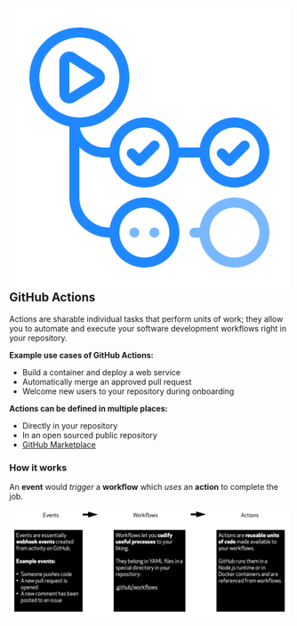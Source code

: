 ## ![actions](img/actions.png ':size=5%') GitHub Actions 

Actions are sharable individual tasks that perform units of work; they allow you to automate and execute your software development workflows right in your repository.

**Example use cases of GitHub Actions:**
- Build a container and deploy a web service 
- Automatically merge an approved pull request
- Welcome new users to your repository during onboarding

**Actions can be defined in multiple places:**

- Directly in your repository
- In an open sourced public repository
- [GitHub Marketplace](https://github.com/marketplace?type=actions)

### How it works

An **event** would _trigger_ a **workflow** which _uses_ an **action** to complete the job.

![actions-components](img/actions-components.png)
